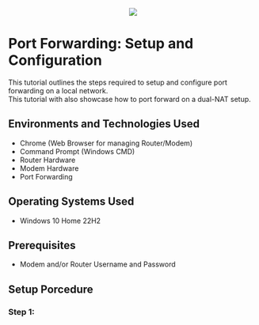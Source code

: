 <p align="center">
<img src="https://github.com/user-attachments/assets/07a5ebb0-51c9-4de2-8f40-5fb1ffa2ee1b"/>
</p>

<h1>Port Forwarding: Setup and Configuration</h1>
This tutorial outlines the steps required to setup and configure port forwarding on a local network.
<br> This tutorial with also showcase how to port forward on a dual-NAT setup.</br>

<h2>Environments and Technologies Used</h2>

- Chrome (Web Browser for managing Router/Modem)
- Command Prompt (Windows CMD)
- Router Hardware
- Modem Hardware
- Port Forwarding
  
<h2>Operating Systems Used</h2>

- Windows 10 Home</b> 22H2

<h2>Prerequisites</h2>

- Modem and/or Router Username and Password

<h2>Setup Porcedure</h2>

<h3>Step 1:</h3> 
